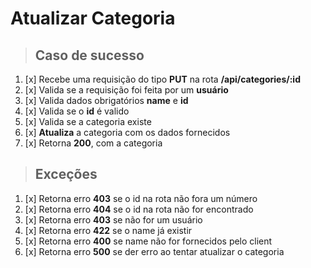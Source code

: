 # Atualizar Categoria

> ## Caso de sucesso

1. [x] Recebe uma requisição do tipo **PUT** na rota **/api/categories/:id**
2. [x] Valida se a requisição foi feita por um **usuário**
3. [x] Valida dados obrigatórios **name** e **id**
4. [x] Valida se o **id** é valido
5. [x] Valida se a categoria existe
6. [x] **Atualiza** a categoria com os dados fornecidos
7. [x] Retorna **200**, com a categoria

> ## Exceções

1. [x] Retorna erro **403** se o id na rota não fora um número
2. [x] Retorna erro **404** se o id na rota não for encontrado
3. [x] Retorna erro **403** se não for um usuário
4. [x] Retorna erro **422** se o name já existir
5. [x] Retorna erro **400** se name não for fornecidos pelo client
6. [x] Retorna erro **500** se der erro ao tentar atualizar o categoria
